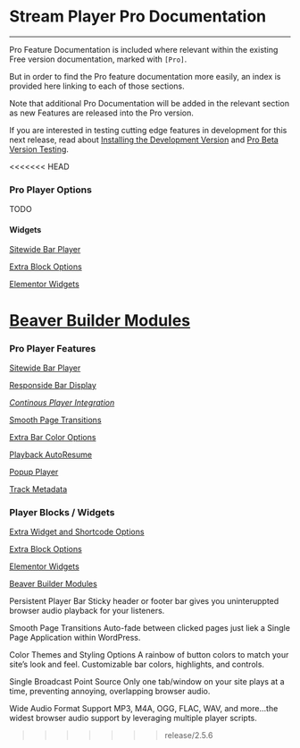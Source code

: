 # Stream Player Pro Documentation

*** 

Pro Feature Documentation is included where relevant within the existing Free version documentation, marked with `[Pro]`.

But in order to find the Pro feature documentation more easily, an index is provided here linking to each of those sections.

Note that additional Pro Documentation will be added in the relevant section as new Features are released into the Pro version. 

If you are interested in testing cutting edge features in development for this next release, read about [Installing the Development Version](./FAQ.md#how-do-i-install-the-latest-development-version-for-testing) and [Pro Beta Version Testing](./#pro-beta-version-testing).

<<<<<<< HEAD
### Pro Player Options

TODO

#### Widgets

[Sitewide Bar Player](./Player.md#pro-sitewide-bar-player)

[Extra Block Options](./Widgets.md#pro-extra-block-options)

[Elementor Widgets](./Widgets.md#pro-elementor-widgets)

[Beaver Builder Modules]('./Widgets.md#pro-beaver-builder-modules)
=======
### Pro Player Features

[Sitewide Bar Player](./Player.md#pro-sitewide-bar-player)

[Responside Bar Display](./Player.md#pro-responsive-bar-display)

*[Continous Player Integration](.Player.md#pro-continuous-player-integration)*

[Smooth Page Transitions](./Player.md#pro-smooth-page-transitions)

[Extra Bar Color Options](./Player.md#pro-extra-bar-color-options)

[Playback AutoResume](./Player.md#pro-playback-autoresume)

[Popup Player](./Player.md#pro-popup-player)

[Track Metadata](./Player.md#pro-track-metadata)


### Player Blocks / Widgets

[Extra Widget and Shortcode Options](./Player#pro-extra-widget-and-shortcode-options)

[Extra Block Options](./Player.md#pro-extra-block-options)

[Elementor Widgets](./Player.md#pro-elementor-widgets)

[Beaver Builder Modules]('./Player.md#pro-beaver-builder-modules)



	
Persistent Player Bar
Sticky header or footer bar gives you uninteruppted browser audio playback for your listeners.

Smooth Page Transitions
Auto-fade between clicked pages just liek a Single Page Application within WordPress.


Color Themes and Styling Options
A rainbow of button colors to match your site’s look and feel. Customizable bar colors, highlights, and controls.

Single Broadcast Point Source
Only one tab/window on your site plays at a time, preventing annoying, overlapping browser audio.

Wide Audio Format Support
MP3, M4A, OGG, FLAC, WAV, and more…the widest browser audio support by leveraging multiple player scripts.

>>>>>>> release/2.5.6

